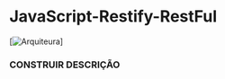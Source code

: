 # JavaScript-Restify-RestFul


[![Arquiteura](https://imgur.com/a/9qTArv2)]


### CONSTRUIR DESCRIÇÃO
